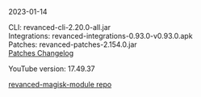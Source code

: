 2023-01-14
  
CLI: revanced-cli-2.20.0-all.jar  
Integrations: revanced-integrations-0.93.0-v0.93.0.apk  
Patches: revanced-patches-2.154.0.jar  
[Patches Changelog](https://github.com/revanced/revanced-patches/releases/tag/v2.154.0)  

YouTube version: 17.49.37  

[revanced-magisk-module repo](https://github.com/j-hc/revanced-magisk-module)
